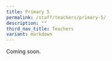 ```yaml
---
title: Primary 5
permalink: /staff/teachers/primary-5/
description: ""
third_nav_title: Teachers
variant: markdown
---
```

Coming soon.